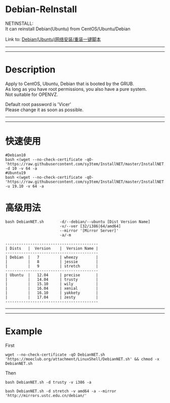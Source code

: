 # Debian-ReInstall
NETINSTALL:     
It can reinstall Debian(Ubuntu) from CentOS/Ubuntu/Debian         

Link to: [Debian(Ubuntu)网络安装/重装一键脚本](https://moeclub.org/2017/03/25/82/)     

--------------------------------------------------------------  
--------------------------------------------------------------  
# Description
Apply to CentOS, Ubuntu, Debian that is booted by the GRUB.      
As long as you have root permissions, you also have a pure system.        
Not suitable for OPENVZ.    
  
Default root password is 'Vicer'      
Please change it as soon as possible.     

--------------------------------------------------------------    
--------------------------------------------------------------   
# 快速使用
```
#Debian10
bash <(wget --no-check-certificate -qO- 'https://raw.githubusercontent.com/sy3tem/InstallNET/master/InstallNET.sh') -d 10 -v 64 -a
#Ubuntu19
bash <(wget --no-check-certificate -qO- 'https://raw.githubusercontent.com/sy3tem/InstallNET/master/InstallNET.sh') -u 19.10 -v 64 -a

```
# 高级用法
```
bash DebianNET.sh       -d/--debian/--ubuntu [Dist Version Name]
                        -v/--ver [32/i386|64/amd64]
                        --mirror '[Mirror Server]'
                        -a/-m
```
                        

```
-----------------------------------------    
| Dists   |  Version    |  Version Name |  
-----------------------------------------    
| Debian  |   7         | wheezy        |   
|         |   8         | jessie        |
|         |   9         | stretch       | 
-----------------------------------------    
| Ubuntu  |   12.04     | precise       |
|         |   14.04     | trusty        |
|         |   15.10     | wily          |
|         |   16.04     | xenial        | 
|         |   16.10     | yakkety       | 
|         |   17.04     | zesty         |
-----------------------------------------      
```
--------------------------------------------------------------    
--------------------------------------------------------------    

# Example
First
```
wget --no-check-certificate -qO DebianNET.sh 'https://moeclub.org/attachment/LinuxShell/DebianNET.sh' && chmod -x DebianNET.sh
```
Then
```
bash DebianNET.sh -d trusty -v i386 -a
```
```
bash DebianNET.sh -d stretch -v amd64 -a --mirror 'http://mirrors.ustc.edu.cn/debian/'
```
